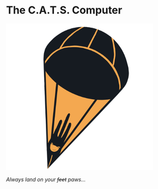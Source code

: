 # The C.A.T.S. Computer

<img src="logo/CATS_Smile.png" width="400" height="400">

*Always land on your ~~feet~~ paws...*
